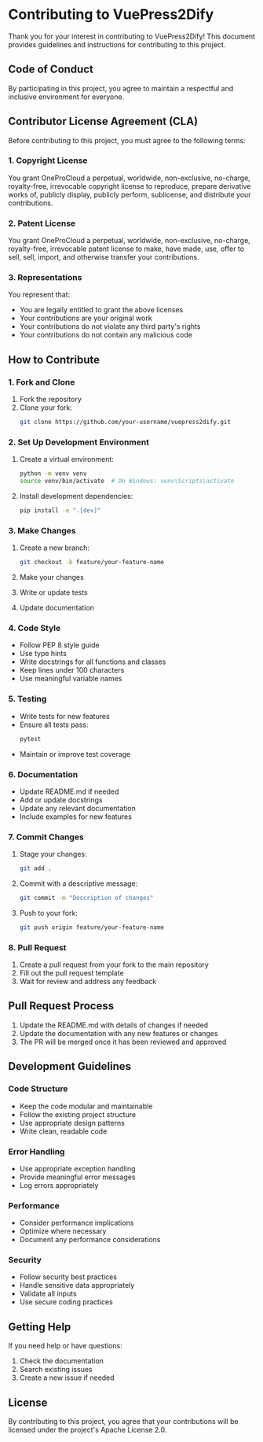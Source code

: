 # Contributing to VuePress2Dify

Thank you for your interest in contributing to VuePress2Dify! This document provides guidelines and instructions for contributing to this project.

## Code of Conduct

By participating in this project, you agree to maintain a respectful and inclusive environment for everyone.

## Contributor License Agreement (CLA)

Before contributing to this project, you must agree to the following terms:

### 1. Copyright License

You grant OneProCloud a perpetual, worldwide, non-exclusive, no-charge, royalty-free, irrevocable copyright license to reproduce, prepare derivative works of, publicly display, publicly perform, sublicense, and distribute your contributions.

### 2. Patent License

You grant OneProCloud a perpetual, worldwide, non-exclusive, no-charge, royalty-free, irrevocable patent license to make, have made, use, offer to sell, sell, import, and otherwise transfer your contributions.

### 3. Representations

You represent that:
- You are legally entitled to grant the above licenses
- Your contributions are your original work
- Your contributions do not violate any third party's rights
- Your contributions do not contain any malicious code

## How to Contribute

### 1. Fork and Clone

1. Fork the repository
2. Clone your fork:
   ```bash
   git clone https://github.com/your-username/vuepress2dify.git
   ```

### 2. Set Up Development Environment

1. Create a virtual environment:
   ```bash
   python -m venv venv
   source venv/bin/activate  # On Windows: venv\Scripts\activate
   ```

2. Install development dependencies:
   ```bash
   pip install -e ".[dev]"
   ```

### 3. Make Changes

1. Create a new branch:
   ```bash
   git checkout -b feature/your-feature-name
   ```

2. Make your changes
3. Write or update tests
4. Update documentation

### 4. Code Style

- Follow PEP 8 style guide
- Use type hints
- Write docstrings for all functions and classes
- Keep lines under 100 characters
- Use meaningful variable names

### 5. Testing

- Write tests for new features
- Ensure all tests pass:
  ```bash
  pytest
  ```
- Maintain or improve test coverage

### 6. Documentation

- Update README.md if needed
- Add or update docstrings
- Update any relevant documentation
- Include examples for new features

### 7. Commit Changes

1. Stage your changes:
   ```bash
   git add .
   ```

2. Commit with a descriptive message:
   ```bash
   git commit -m "Description of changes"
   ```

3. Push to your fork:
   ```bash
   git push origin feature/your-feature-name
   ```

### 8. Pull Request

1. Create a pull request from your fork to the main repository
2. Fill out the pull request template
3. Wait for review and address any feedback

## Pull Request Process

1. Update the README.md with details of changes if needed
2. Update the documentation with any new features or changes
3. The PR will be merged once it has been reviewed and approved

## Development Guidelines

### Code Structure

- Keep the code modular and maintainable
- Follow the existing project structure
- Use appropriate design patterns
- Write clean, readable code

### Error Handling

- Use appropriate exception handling
- Provide meaningful error messages
- Log errors appropriately

### Performance

- Consider performance implications
- Optimize where necessary
- Document any performance considerations

### Security

- Follow security best practices
- Handle sensitive data appropriately
- Validate all inputs
- Use secure coding practices

## Getting Help

If you need help or have questions:

1. Check the documentation
2. Search existing issues
3. Create a new issue if needed

## License

By contributing to this project, you agree that your contributions will be licensed under the project's Apache License 2.0.